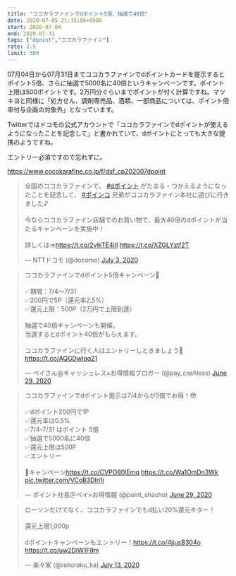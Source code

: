 ```yaml
---
title: "ココカラファインでdポイント5倍、抽選で40倍"
date: 2020-07-05 21:15:06+0900
start: 2020-07-04
end: 2020-07-31
tags: ["dpoint","ココカラファイン"]
rate: 2.5
limit: 500
---
```

07月04日から07月31日までココカラファインでdポイントカードを提示するとポイント5倍、さらに抽選で5000名に40倍というキャンペーンです。ポイント上限は500ポイントです。2万円分ぐらいまでポイントが付く計算ですね。マツキヨと同様に「処方せん、調剤専売品、酒類、一部商品については、ポイント倍率付与企画の対象外」となっています。

Twitterではドコモの公式アカウントで「ココカラファインでdポイントが使えるようになったことを記念して」と書かれていて、dポイントにとっても大きな提携のようですね。

エントリー必須ですので忘れずに。

https://www.cocokarafine.co.jp/f/dsf_cp202007dpoint

<blockquote class="twitter-tweet"><p lang="ja" dir="ltr">全国のココカラファインで、 <a href="https://twitter.com/hashtag/d%E3%83%9D%E3%82%A4%E3%83%B3%E3%83%88?src=hash&amp;ref_src=twsrc%5Etfw">#dポイント</a> がたまる・つかえるようになったことを記念して、 <a href="https://twitter.com/hashtag/%E3%83%9D%E3%82%A4%E3%83%B3%E3%82%B3?src=hash&amp;ref_src=twsrc%5Etfw">#ポインコ</a> 兄弟がココカラファイン本社に遊びに行きました♪<br><br>今ならココカラファイン店舗でのお買い物で、最大40倍のdポイントが当たるキャンペーンを実施中！<br><br>詳しくは⇒<a href="https://t.co/2vlkTE4iII">https://t.co/2vlkTE4iII</a> <a href="https://t.co/XZGLYztf2T">https://t.co/XZGLYztf2T</a></p>&mdash; NTTドコモ (@docomo) <a href="https://twitter.com/docomo/status/1278923322378469376?ref_src=twsrc%5Etfw">July 3, 2020</a></blockquote> <script async src="https://platform.twitter.com/widgets.js" charset="utf-8"></script>

<blockquote class="twitter-tweet"><p lang="ja" dir="ltr">ココカラファインでdポイント5倍キャンペーン📝<br><br>✅期間：7/4～7/31<br>✅200円で5P（還元率2.5%）<br>✅還元上限：500P（2万円で上限到達）<br><br>抽選で40倍キャンペーンも開催。<br>当選するとdポイント40倍がもらえます。<br><br>ココカラファインに行く人はエントリーしときましょう🙌<a href="https://t.co/AQGDwIqq21">https://t.co/AQGDwIqq21</a></p>&mdash; ペイさん@キャッシュレス×お得情報ブロガー (@pay_cashless) <a href="https://twitter.com/pay_cashless/status/1277727364298838017?ref_src=twsrc%5Etfw">June 29, 2020</a></blockquote> <script async src="https://platform.twitter.com/widgets.js" charset="utf-8"></script>

<blockquote class="twitter-tweet"><p lang="ja" dir="ltr">ココカラファインでdポイント提示は7/4からが5倍でお得！😳<br><br>✅dポイント200円で1P<br>✅還元率は0.5%<br>✅7/4-7/31 はポイント 5倍<br>✅抽選で5000名に40倍<br>✅還元上限は500P<br>✅エントリー<br><br>🔻キャンペーン<a href="https://t.co/CVPO80lEmq">https://t.co/CVPO80lEmq</a> <a href="https://t.co/Wa1OmDn3Wk">https://t.co/Wa1OmDn3Wk</a> <a href="https://t.co/VCoB3DIn1j">pic.twitter.com/VCoB3DIn1j</a></p>&mdash; ポイント社長＠ペイ×お得情報 (@point_shacho) <a href="https://twitter.com/point_shacho/status/1277630791363641346?ref_src=twsrc%5Etfw">June 29, 2020</a></blockquote> <script async src="https://platform.twitter.com/widgets.js" charset="utf-8"></script>

<blockquote class="twitter-tweet"><p lang="ja" dir="ltr">ローソンだけでなく、ココカラファインでもd払い20%還元キター！<br><br>還元上限1,000p<br><br>dポイントキャンペーンもエントリー！<a href="https://t.co/4jjusB304o">https://t.co/4jjusB304o</a> <a href="https://t.co/uw2DiW1F9m">https://t.co/uw2DiW1F9m</a></p>&mdash; 楽々家 (@rakuraku_ka) <a href="https://twitter.com/rakuraku_ka/status/1282659923755585536?ref_src=twsrc%5Etfw">July 13, 2020</a></blockquote> <script async src="https://platform.twitter.com/widgets.js" charset="utf-8"></script>
